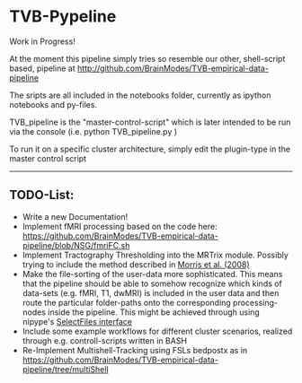 # TVB-Pypeline
Work in Progress!

At the moment this pipeline simply tries so resemble our other, shell-script based, pipeline at http://github.com/BrainModes/TVB-empirical-data-pipeline

The sripts are all included in the notebooks folder, currently as ipython notebooks and py-files.

TVB_pipeline is the "master-control-script" which is later intended to be run via the console
(i.e. python TVB_pipeline.py )

To run it on a specific cluster architecture, simply edit the plugin-type in the master control script

----------

## TODO-List:
+ Write a new Documentation!
+ Implement fMRI processing based on the code here: https://github.com/BrainModes/TVB-empirical-data-pipeline/blob/NSG/fmriFC.sh
+ Implement Tractography Thresholding into the MRTrix module. Possibly trying to include the method described in [Morris et al. (2008)](http://www.sciencedirect.com/science/article/pii/S1053811908007301)
+ Make the file-sorting of the user-data more sophisticated. This means that the pipeline should be able to somehow recognize which kinds of data-sets (e.g. fMRI, T1, dwMRI) is included in the user data and then route the particular folder-paths onto the corresponding processing-nodes inside the pipeline. This might be achieved through using nipype's [SelectFiles interface](http://nipy.org/nipype/users/select_files.html)
+ Include some example workflows for different cluster scenarios, realized through e.g. controll-scripts written in BASH
+ Re-Implement Multishell-Tracking using FSLs bedpostx as in https://github.com/BrainModes/TVB-empirical-data-pipeline/tree/multiShell
